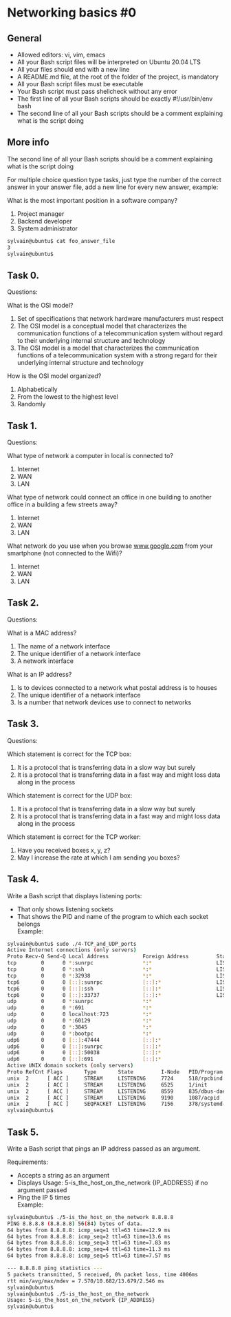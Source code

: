 # Networking basics #0
## General
* Allowed editors: vi, vim, emacs<br>
* All your Bash script files will be interpreted on Ubuntu 20.04 LTS<br>
* All your files should end with a new line<br>
* A README.md file, at the root of the folder of the project, is mandatory<br>
* All your Bash script files must be executable<br>
* Your Bash script must pass shellcheck without any error<br>
* The first line of all your Bash scripts should be exactly #!/usr/bin/env bash<br>
* The second line of all your Bash scripts should be a comment explaining what is the script doing<br>

## More info
The second line of all your Bash scripts should be a comment explaining what is the script doing<br>

For multiple choice question type tasks, just type the number of the correct answer in your answer file, add a new line for every new answer, example:<br>

What is the most important position in a software company?<br>

1.	Project manager<br>
2.	Backend developer<br>
3.	System administrator<br>

```bash
sylvain@ubuntu$ cat foo_answer_file
3
sylvain@ubuntu$
```

## Task 0.
Questions:<br>

What is the OSI model?<br>

1.	Set of specifications that network hardware manufacturers must respect<br>
2.	The OSI model is a conceptual model that characterizes the communication functions of a telecommunication system without regard to their underlying internal structure and technology<br>
3.	The OSI model is a model that characterizes the communication functions of a telecommunication system with a strong regard for their underlying internal structure and technology<br>

How is the OSI model organized?<br>

1.	Alphabetically<br>
2.	From the lowest to the highest level<br>
3.	Randomly<br>

## Task 1.
Questions:<br>

What type of network a computer in local is connected to?<br>

1.	Internet<br>
2.	WAN<br>
3.	LAN<br>

What type of network could connect an office in one building to another office in a building a few streets away?<br>

1.	Internet<br>
2.	WAN<br>
3.	LAN<br>

What network do you use when you browse www.google.com from your smartphone (not connected to the Wifi)?<br>

1.	Internet<br>
2.	WAN<br>
3.	LAN<br>

## Task 2.
Questions:<br>

What is a MAC address?<br>

1.	The name of a network interface<br>
2.	The unique identifier of a network interface<br>
3.	A network interface<br>

What is an IP address?<br>

1.	Is to devices connected to a network what postal address is to houses<br>
2.	The unique identifier of a network interface<br>
3.	Is a number that network devices use to connect to networks<br>

## Task 3.
Questions:<br>

Which statement is correct for the TCP box:<br>
1.	It is a protocol that is transferring data in a slow way but surely<br>
2.	It is a protocol that is transferring data in a fast way and might loss data along in the process<br>

Which statement is correct for the UDP box:<br>
1.	It is a protocol that is transferring data in a slow way but surely<br>
2.	It is a protocol that is transferring data in a fast way and might loss data along in the process<br>

Which statement is correct for the TCP worker:<br>
1.	Have you received boxes x, y, z?<br>
2.	May I increase the rate at which I am sending you boxes?<br>

## Task 4.
Write a Bash script that displays listening ports:<br>

*	That only shows listening sockets<br>
*	That shows the PID and name of the program to which each socket belongs<br>
Example:<br>
```bash
sylvain@ubuntu$ sudo ./4-TCP_and_UDP_ports
Active Internet connections (only servers)
Proto Recv-Q Send-Q Local Address           Foreign Address         State       PID/Program name
tcp        0      0 *:sunrpc                *:*                     LISTEN      518/rpcbind
tcp        0      0 *:ssh                   *:*                     LISTEN      1240/sshd
tcp        0      0 *:32938                 *:*                     LISTEN      547/rpc.statd
tcp6       0      0 [::]:sunrpc             [::]:*                  LISTEN      518/rpcbind
tcp6       0      0 [::]:ssh                [::]:*                  LISTEN      1240/sshd
tcp6       0      0 [::]:33737              [::]:*                  LISTEN      547/rpc.statd
udp        0      0 *:sunrpc                *:*                                 518/rpcbind
udp        0      0 *:691                   *:*                                 518/rpcbind
udp        0      0 localhost:723           *:*                                 547/rpc.statd
udp        0      0 *:60129                 *:*                                 547/rpc.statd
udp        0      0 *:3845                  *:*                                 562/dhclient
udp        0      0 *:bootpc                *:*                                 562/dhclient
udp6       0      0 [::]:47444              [::]:*                              547/rpc.statd
udp6       0      0 [::]:sunrpc             [::]:*                              518/rpcbind
udp6       0      0 [::]:50038              [::]:*                              562/dhclient
udp6       0      0 [::]:691                [::]:*                              518/rpcbind
Active UNIX domain sockets (only servers)
Proto RefCnt Flags       Type       State         I-Node   PID/Program name    Path
unix  2      [ ACC ]     STREAM     LISTENING     7724     518/rpcbind         /run/rpcbind.sock
unix  2      [ ACC ]     STREAM     LISTENING     6525     1/init              @/com/ubuntu/upstart
unix  2      [ ACC ]     STREAM     LISTENING     8559     835/dbus-daemon     /var/run/dbus/system_bus_socket
unix  2      [ ACC ]     STREAM     LISTENING     9190     1087/acpid          /var/run/acpid.socket
unix  2      [ ACC ]     SEQPACKET  LISTENING     7156     378/systemd-udevd   /run/udev/control
sylvain@ubuntu$
```

## Task 5.
Write a Bash script that pings an IP address passed as an argument.<br>

Requirements:<br>

*	Accepts a string as an argument<br>
*	Displays Usage: 5-is_the_host_on_the_network {IP_ADDRESS} if no argument passed<br>
*	Ping the IP 5 times<br>
Example:<br>
```bash
sylvain@ubuntu$ ./5-is_the_host_on_the_network 8.8.8.8
PING 8.8.8.8 (8.8.8.8) 56(84) bytes of data.
64 bytes from 8.8.8.8: icmp_seq=1 ttl=63 time=12.9 ms
64 bytes from 8.8.8.8: icmp_seq=2 ttl=63 time=13.6 ms
64 bytes from 8.8.8.8: icmp_seq=3 ttl=63 time=7.83 ms
64 bytes from 8.8.8.8: icmp_seq=4 ttl=63 time=11.3 ms
64 bytes from 8.8.8.8: icmp_seq=5 ttl=63 time=7.57 ms

--- 8.8.8.8 ping statistics ---
5 packets transmitted, 5 received, 0% packet loss, time 4006ms
rtt min/avg/max/mdev = 7.570/10.682/13.679/2.546 ms
sylvain@ubuntu$
sylvain@ubuntu$ ./5-is_the_host_on_the_network
Usage: 5-is_the_host_on_the_network {IP_ADDRESS}
sylvain@ubuntu$ 
```
